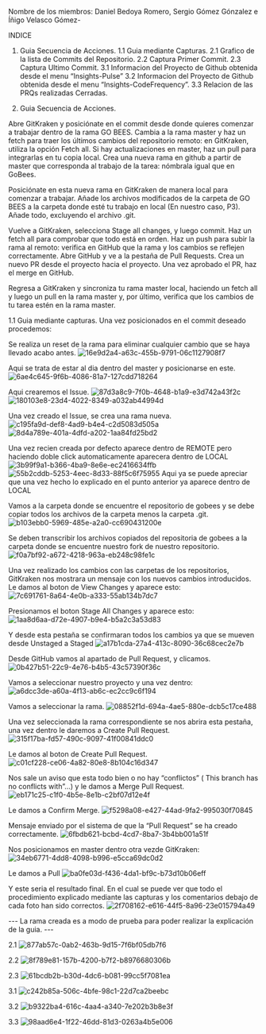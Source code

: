 Nombre de los miembros: Daniel Bedoya Romero, Sergio Gómez Gónzalez e Íñigo Velasco Gómez-


INDICE
1. Guia Secuencia de Acciones.
1.1 Guia mediante Capturas.
2.1 Grafico de la lista de Commits del Repositorio.
2.2 Captura Primer Commit.
2.3 Captura Ultimo Commit.
3.1 Informacion del Proyecto de Github obtenida desde el menu “Insights-Pulse”
3.2 Informacion del Proyecto de Github obtenida desde el menu “Insights-CodeFrequency”.
3.3 Relacion de las PRQs realizadas Cerradas.

1. Guia Secuencia de Acciones.

Abre GitKraken y posiciónate en el commit desde donde quieres comenzar a trabajar dentro de la rama GO BEES. Cambia a la rama master y haz un fetch para traer los últimos cambios del repositorio remoto: en GitKraken, utiliza la opción Fetch all. Si hay actualizaciones en master, haz un pull para integrarlas en tu copia local. Crea una nueva rama en github a partir de master que corresponda al trabajo de la tarea: nómbrala igual que en GoBees.

Posiciónate en esta nueva rama en GitKraken de manera local para comenzar a trabajar. Añade los archivos modificados de la carpeta de GO BEES a la carpeta donde esté tu trabajo en local (En nuestro caso, P3). Añade todo, excluyendo el archivo .git. 

Vuelve a GitKraken, selecciona Stage all changes, y luego commit. Haz un fetch all para comprobar que todo está en orden. Haz un push para subir la rama al remoto: verifica en GitHub que la rama y los cambios se reflejen correctamente. Abre GitHub y ve a la pestaña de Pull Requests. Crea un nuevo PR desde el proyecto hacia el proyecto. Una vez aprobado el PR, haz el merge en GitHub.

 Regresa a GitKraken y sincroniza tu rama master local, haciendo un fetch all y luego un pull en la rama master y, por último, verifica que los cambios de tu tarea estén en la rama master.

1.1 Guia mediante capturas.
Una vez posicionados en el commit deseado procedemos:

Se realiza un reset de la rama para eliminar cualquier cambio que se haya llevado acabo antes.
![16e9d2a4-a63c-455b-9791-06c1127908f7](https://github.com/user-attachments/assets/4e9edeab-fbe5-4a4a-81bf-d95057892fcc)

Aqui se trata de estar al dia dentro del master y posicionarse en este.
![6ae4c645-9f6b-4086-81a7-127cdd718264](https://github.com/user-attachments/assets/7c1f0db4-361e-40a3-ae67-243109eafc37)

Aqui crearemos el Issue.
![87d3a8c9-7f0b-4648-b1a9-e3d742a43f2c](https://github.com/user-attachments/assets/64893d6a-457d-4ec6-9d77-b4b89e2019d1)
![180103e8-23d4-4022-8349-a032ab44994d](https://github.com/user-attachments/assets/2b757ce2-92a5-400b-8039-d8e1273e3cd4)

Una vez creado el Issue, se crea una rama nueva.
![c195fa9d-def8-4ad9-b4e4-c2d5083d505a](https://github.com/user-attachments/assets/0361a416-7f21-45fe-a37d-8ce1de1e33fc)
![8d4a789e-401a-4dfd-a202-1aa84fd25bd2](https://github.com/user-attachments/assets/569f8b30-ccd0-4d8a-9792-d906f152ae5e)

Una vez recien creada por defecto aparece dentro de REMOTE pero haciendo doble click automaticamente aparecera dentro de LOCAL
![3b99f9a1-b366-4ba9-8e6e-ec2416634ffb](https://github.com/user-attachments/assets/73ae960e-2978-4afb-8c3a-81ec966e72ca)
![55b2cddb-5253-4eec-8d33-88f5c6f75955](https://github.com/user-attachments/assets/38564b3e-4862-44b8-8219-12b2e4d2956e)
Aqui ya se puede apreciar que una vez hecho lo explicado en el punto anterior ya aparece dentro de LOCAL

Vamos a la carpeta donde se encuentre el repositorio de gobees y se debe copiar todos los archivos de la carpeta menos la carpeta .git.
![b103ebb0-5969-485e-a2a0-cc690431200e](https://github.com/user-attachments/assets/2edaeb7f-9efc-4cb6-9adc-6934403e948b)

Se deben transcribir los archivos copiados del repositoria de gobees a la carpeta donde se encuentre nuestro fork de nuestro repositorio.
![f0a7bf92-a672-4218-963a-eb248c98fe1c](https://github.com/user-attachments/assets/7ce3a3da-a220-4f1d-b184-ea4f36181c59)

Una vez realizado los cambios con las carpetas de los repositorios, GitKraken nos mostrara un mensaje con los nuevos cambios introducidos. Le damos al boton de View Changes y aparece esto:
![7c691761-8a64-4e0b-a333-55ab134b7dc7](https://github.com/user-attachments/assets/22a33424-0c54-458e-89a0-2844f4d97a01)

Presionamos el boton Stage All Changes y aparece esto:
![1aa8d6aa-d72e-4907-b9e4-b5a2c3a53d83](https://github.com/user-attachments/assets/e9424975-8361-46cc-8f02-7f50967297fc)

Y desde esta pestaña se confirmaran todos los cambios ya que se mueven desde Unstaged a Staged
![a17b1cda-27a4-413c-8090-36c68cec2e7b](https://github.com/user-attachments/assets/0571a74e-79f2-421b-aabc-e404b7c74009)

Desde GitHub vamos al apartado de Pull Request, y clicamos.
![0b427b51-22c9-4e76-b4b5-43c57390f36c](https://github.com/user-attachments/assets/04afc8b7-1ab4-49f3-ad5f-041a3326c634)

Vamos a seleccionar nuestro proyecto y una vez dentro:
![a6dcc3de-a60a-4f13-ab6c-ec2cc9c6f194](https://github.com/user-attachments/assets/b4cc48e3-32b6-4102-874a-170e0e0e8c2e)

Vamos a seleccionar la rama.
![08852f1d-694a-4ae5-880e-dcb5c17ce488](https://github.com/user-attachments/assets/a614023f-af52-4c8c-a04b-cd99d3fdea9d)

Una vez seleccionada la rama correspondiente se nos abrira esta pestaña, una vez dentro le daremos a Create Pull Request.
![315f17ba-fd57-490c-9097-41f00841ddc0](https://github.com/user-attachments/assets/f2b081da-f402-4068-882e-1f121c5efa01)

Le damos al boton de Create Pull Request.
![c01cf228-ce06-4a82-80e8-8b104c16d347](https://github.com/user-attachments/assets/69354f0b-fad8-49a2-9fab-128ca11f7736)

Nos sale un aviso que esta todo bien o no hay “conflictos” ( This branch has no conflicts with”...) y le damos a Merge Pull Request.
![eb171c25-c1f0-4b5e-8e1b-c2bf07d12e4f](https://github.com/user-attachments/assets/74e266b2-6c76-480e-8380-516d435059e2)

Le damos a Confirm Merge.
![f5298a08-e427-44ad-9fa2-995030f70845](https://github.com/user-attachments/assets/32fec627-c542-43c4-92ad-c5f6bf7d64a5)

Mensaje enviado por el sistema de que la “Pull Request” se ha creado correctamente.
![6fbdb621-bcbd-4cd7-8ba7-3b4bb001a51f](https://github.com/user-attachments/assets/3ce0b7f7-e3fe-4792-ad08-d31f1d18bf60)

Nos posicionamos en master dentro otra vezde GitKraken:
![34eb6771-4dd8-4098-b996-e5cca69dc0d2](https://github.com/user-attachments/assets/0e153a76-727c-4281-b22d-d7843c1cc63d)

Le damos a Pull
![ba0fe03d-f436-4da1-bf9c-b73d10b06eff](https://github.com/user-attachments/assets/b39de46b-9b7e-42da-9ecf-9f072dcadb06)

Y este seria el resultado final. En el cual se puede ver que todo el procedimiento explicado mediante las capturas y los comentarios debajo de cada foto han sido correctos.
![2f708162-e616-44f5-8a96-23e015794a49](https://github.com/user-attachments/assets/a9baf4b1-c4e3-486e-894f-0dca4f115b64)

--- La rama creada es a modo de prueba para poder realizar la explicación de la guia. ---

2.1
![877ab57c-0ab2-463b-9d15-7f6bf05db7f6](https://github.com/user-attachments/assets/5678320f-9092-49d2-83fc-6d2795225c71)

2.2
![8f789e81-157b-4200-b7f2-b8976680306b](https://github.com/user-attachments/assets/735b99c4-67ce-41e8-bc9f-ad61a823f03e)

2.3
![61bcdb2b-b30d-4dc6-b081-99cc5f7081ea](https://github.com/user-attachments/assets/7d05863d-6e90-4712-9974-d16c19d88086)

3.1
![c242b85a-506c-4bfe-98c1-22d7ca2beebc](https://github.com/user-attachments/assets/1a7737e2-1ce3-41f7-a1e9-5bd6da3249f2)

3.2
![b9322ba4-616c-4aa4-a340-7e202b3b8e3f](https://github.com/user-attachments/assets/3118cd59-74fc-4f3e-bb10-1399e5103993)

3.3
![98aad6e4-1f22-46dd-81d3-0263a4b5e006](https://github.com/user-attachments/assets/b86d2aa2-86a7-4e59-9e98-e585ec658756)

